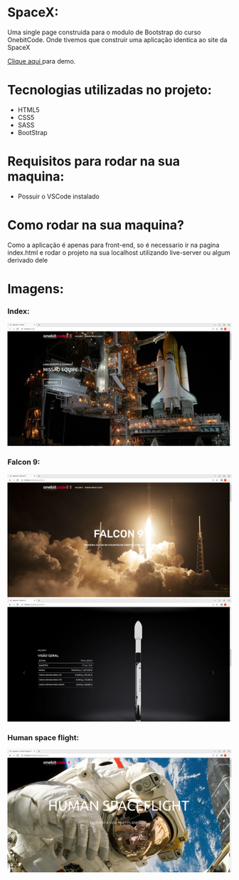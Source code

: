 # SpaceX: 
Uma single page construida para o modulo de Bootstrap do curso OnebitCode. Onde tivemos que construir uma aplicação identica ao site da SpaceX

<a href="https://iagomartins12.github.io/SpaceX/"> Clique aqui </a> para demo.
# Tecnologias utilizadas no projeto: 
<ul>
    <li> HTML5 </li>
    <li> CSS5</li>
    <li> SASS </li>
    <li> BootStrap </li>
</ul>


# Requisitos para rodar na sua maquina: 
<ul>
    <li> Possuir o VSCode instalado </li>
</ul>

# Como rodar na sua maquina? 
<p> Como a aplicação é apenas para front-end, so é necessario ir na pagina index.html e rodar o projeto na sua localhost utilizando live-server ou algum derivado dele  </p>

# Imagens: 

<h3><strong> Index:</strong> </h3>
<img src="./images/readme/index.png">

<h3><strong> Falcon 9:</strong> </h3>
<img src="./images/readme/Falcon9.png">
<img src="./images/readme/falcon9Carrosel.png">

<h3><strong> Human space flight:</strong> </h3>
<img src="./images/readme/HumanSpaceFlight.png">
